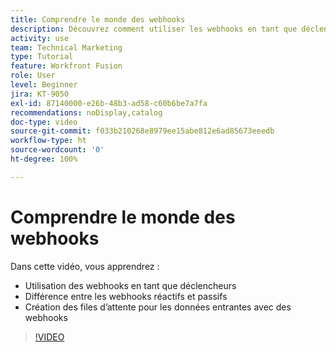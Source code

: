 ```yaml
---
title: Comprendre le monde des webhooks
description: Découvrez comment utiliser les webhooks en tant que déclencheurs et comment créer des files d’attente pour les données entrantes avec des webhooks, le tout dans  [!DNL Adobe Workfront Fusion].
activity: use
team: Technical Marketing
type: Tutorial
feature: Workfront Fusion
role: User
level: Beginner
jira: KT-9050
exl-id: 87140000-e26b-48b3-ad58-c60b6be7a7fa
recommendations: noDisplay,catalog
doc-type: video
source-git-commit: f033b210268e8979ee15abe812e6ad85673eeedb
workflow-type: ht
source-wordcount: '0'
ht-degree: 100%

---
```


# Comprendre le monde des webhooks

Dans cette vidéo, vous apprendrez :

* Utilisation des webhooks en tant que déclencheurs
* Différence entre les webhooks réactifs et passifs
* Création des files d’attente pour les données entrantes avec des webhooks

>[!VIDEO](https://video.tv.adobe.com/v/335291/?quality=12&learn=on)
